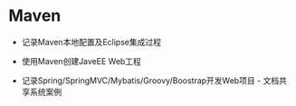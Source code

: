 # Maven

- 记录Maven本地配置及Eclipse集成过程

- 使用Maven创建JaveEE Web工程

- 记录Spring/SpringMVC/Mybatis/Groovy/Boostrap开发Web项目 - 文档共享系统案例
